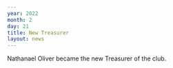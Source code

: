 ```yaml
---
year: 2022
month: 2
day: 21
title: New Treasurer
layout: news
---
```

Nathanael Oliver became the new Treasurer of the club.​

